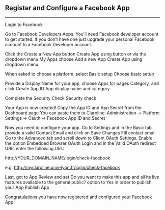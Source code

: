 ## Register and Configure a Facebook App
---

Login to Facebook

Go to Facebook Developers Apps. You'll need Facebook developer account to get started. If you don't have one just upgrade your personal Facebook account to a Facebook Developer account.

Click the Create a New App button Create App using button or via the dropdown menu My Apps choose Add a new App Create App using dropdown menu

When asked to choose a platform, select Basic setup Choose basic setup

Provide a Display Name for your app, choose Apps for pages Category, and click Create App ID App display name and category

Complete the Security Check Security check

Your App is now created! Copy the App ID and App Secret from the Dashboard page You can paste them to Claroline: Administration -> Platform Settings -> Oauth -> Facebook App ID and Secret

Now you need to configure your app. Go to Settings and in the Basic tab provide a valid Contact Email and click on Save Changes Fill contact email Go to the Advanced tab and scroll down to Client OAuth Settings. Enable the option Embedded Browser OAuth Login and in the Valid OAuth redirect URIs enter the following URL:

http://YOUR_DOMAIN_NAME/login/check-facebook

e.g. http://myclaroline.univ-lyon.fr/login/check-facebook

Last, got to App Review and set Do you want to make this app and all its live features available to the general public? option to Yes in order to publish your App Publish App

Congratulations you have now registered and configured your Facebook App!